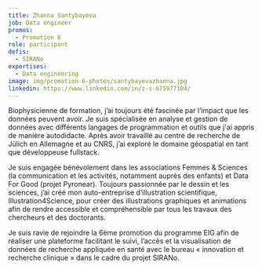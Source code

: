 ```yaml
---
title: Zhanna Santybayeva
job: Data engineer
promos:
  - Promotion 6
role: participant
defis:
  - SIRANo
expertises:
  - Data engineering
image: img/promotion-6-photos/santybayevazhanna.jpg
linkedin: https://www.linkedin.com/in/z-s-675977104/
---
```


Biophysicienne de formation, j’ai toujours été fascinée par l’impact que les données peuvent avoir. Je suis spécialisée en analyse et gestion de données avec différents langages de programmation et outils que j'ai appris de manière autodidacte. Après avoir travaillé au centre de recherche de Jülich en Allemagne et au CNRS, j’ai exploré le domaine géospatial en tant que développeuse fullstack.

Je suis engagée bénévolement dans les associations Femmes & Sciences (la communication et les activités, notamment auprès des enfants) et Data For Good (projet Pyronear). Toujours passionnée par le dessin et les sciences, j’ai créé mon auto-entreprise d’illustration scientifique, Illustration4Science, pour créer des illustrations graphiques et animations afin de rendre accessible et compréhensible par tous les travaux des chercheurs et des doctorants.

Je suis ravie de rejoindre la 6ème promotion du programme EIG afin de réaliser une plateforme facilitant le suivi, l’accès et la visualisation de données de recherche appliquée en santé avec le bureau « innovation et recherche clinique » dans le cadre du projet SIRANo.
